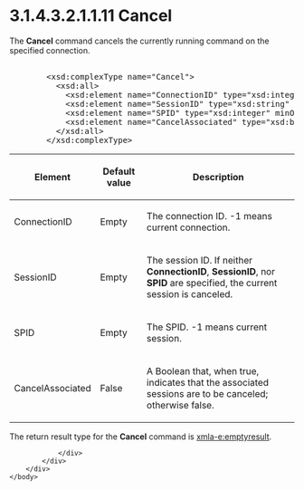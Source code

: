 <html dir="LTR" xmlns:mshelp="http://msdn.microsoft.com/mshelp" xmlns:ddue="http://ddue.schemas.microsoft.com/authoring/2003/5" xmlns:xlink="http://www.w3.org/1999/xlink" xmlns:tool="http://www.microsoft.com/tooltip">
    <head>
        <meta http-equiv="Content-Type" content="text/html; CHARSET=utf-8"></meta>
        <meta name="save" content="history"></meta>
        <title>3.1.4.3.2.1.1.11 Cancel</title>
        <xml>
            <mshelp:toctitle title="3.1.4.3.2.1.1.11 Cancel"></mshelp:toctitle>
            <mshelp:rltitle title="[MS-SSAS]: Cancel"></mshelp:rltitle>
            <mshelp:keyword index="A" term="37e60f98-c254-4fac-b351-b369892fe05f"></mshelp:keyword>
            <mshelp:attr name="DCSext.ContentType" value="open specification"></mshelp:attr>
            <mshelp:attr name="AssetID" value="37e60f98-c254-4fac-b351-b369892fe05f"></mshelp:attr>
            <mshelp:attr name="TopicType" value="kbRef"></mshelp:attr>
            <mshelp:attr name="DCSext.Title" value="[MS-SSAS]: Cancel" />
        </xml>
    </head>
    <body>
        <div id="header">
            <h1 class="heading">3.1.4.3.2.1.1.11 Cancel</h1>
        </div>
        <div id="mainSection">
            <div id="mainBody">
                <div id="allHistory" class="saveHistory"></div>
                <div id="sectionSection0" class="section" name="collapseableSection">
                    

<p>The <b>Cancel</b> command cancels the currently running
command on the specified connection.</p>

<dl>
<dd>
<div><pre>            
   &lt;xsd:complexType name=&quot;Cancel&quot;&gt;
     &lt;xsd:all&gt;
       &lt;xsd:element name=&quot;ConnectionID&quot; type=&quot;xsd:integer&quot; minOccurs=&quot;0&quot; /&gt;
       &lt;xsd:element name=&quot;SessionID&quot; type=&quot;xsd:string&quot; minOccurs=&quot;0&quot; /&gt;
       &lt;xsd:element name=&quot;SPID&quot; type=&quot;xsd:integer&quot; minOccurs=&quot;0&quot; /&gt;
       &lt;xsd:element name=&quot;CancelAssociated&quot; type=&quot;xsd:boolean&quot; minOccurs=&quot;0&quot; /&gt;
     &lt;/xsd:all&gt;
   &lt;/xsd:complexType&gt;
</pre></div>
</dd></dl>

<table>
 <thead>
  <tr>
   <th>
   <p>Element</p>
   </th>
   <th>
   <p>Default value</p>
   </th>
   <th>
   <p>Description</p>
   </th>
  </tr>
 </thead>
 <tr>
  <td>
  <p>ConnectionID</p>
  </td>
  <td>
  <p>Empty</p>
  </td>
  <td>
  <p>The connection ID. -1 means current connection.</p>
  </td>
 </tr>
 <tr>
  <td>
  <p>SessionID</p>
  </td>
  <td>
  <p>Empty</p>
  </td>
  <td>
  <p>The session ID. If neither <b>ConnectionID</b>, <b>SessionID</b>,
  nor <b>SPID</b> are specified, the current session is canceled.</p>
  </td>
 </tr>
 <tr>
  <td>
  <p>SPID</p>
  </td>
  <td>
  <p>Empty</p>
  </td>
  <td>
  <p>The SPID. -1 means current session.</p>
  </td>
 </tr>
 <tr>
  <td>
  <p>CancelAssociated</p>
  </td>
  <td>
  <p>False</p>
  </td>
  <td>
  <p>A Boolean that, when true, indicates that the
  associated sessions are to be canceled; otherwise false.</p>
  </td>
 </tr>
</table>

<p>The return result type for the <b>Cancel</b> command is <a href="e2751688-2c1a-479c-85b4-54bb909183aa.htm">xmla-e:emptyresult</a>.</p>


                </div>
            </div>
        </div>
    </body>
</html>